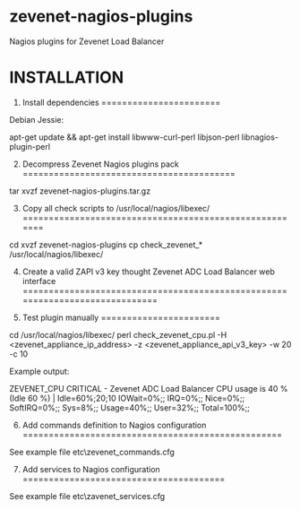 # zevenet-nagios-plugins

Nagios plugins for Zevenet Load Balancer

# INSTALLATION

1. Install dependencies
=======================

Debian Jessie:

apt-get update && apt-get install libwww-curl-perl libjson-perl libnagios-plugin-perl


2. Decompress Zevenet Nagios plugins pack
=========================================

tar xvzf zevenet-nagios-plugins.tar.gz


3. Copy all check scripts to /usr/local/nagios/libexec/
=======================================================

cd xvzf zevenet-nagios-plugins
cp check_zevenet_* /usr/local/nagios/libexec/


4. Create a valid ZAPI v3 key thought Zevenet ADC Load Balancer web interface
=============================================================================


5. Test plugin manually
=======================

cd /usr/local/nagios/libexec/
perl check_zevenet_cpu.pl -H <zevenet_appliance_ip_address> -z <zevenet_appliance_api_v3_key> -w 20 -c 10

Example output:

ZEVENET_CPU CRITICAL - Zevenet ADC Load Balancer CPU usage is 40 % (Idle 60 %) | Idle=60%;20;10 IOWait=0%;; IRQ=0%;; Nice=0%;; SoftIRQ=0%;; Sys=8%;; Usage=40%;; User=32%;; Total=100%;;


6. Add commands definition to Nagios configuration
==================================================

See example file etc\zevenet_commands.cfg


7. Add services to Nagios configuration
=======================================

See example file etc\zavenet_services.cfg
